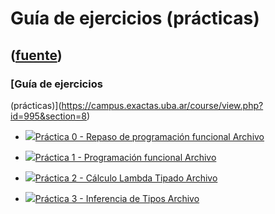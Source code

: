 # Guía de ejercicios (prácticas)
([fuente](https://campus.exactas.uba.ar/course/view.php?id=995&section=8))
---
### [Guía de ejercicios
(prácticas)](https://campus.exactas.uba.ar/course/view.php?id=995&section=8)

  - [![ ](https://campus.exactas.uba.ar/theme/image.php/aardvark/core/1524598950/f/pdf-24)Práctica 0 - Repaso de programación funcional Archivo](https://campus.exactas.uba.ar/mod/resource/view.php?id=53422)

  - [![ ](https://campus.exactas.uba.ar/theme/image.php/aardvark/core/1524598950/f/pdf-24)Práctica 1 - Programación funcional Archivo](https://campus.exactas.uba.ar/mod/resource/view.php?id=53423)

  - [![ ](https://campus.exactas.uba.ar/theme/image.php/aardvark/core/1524598950/f/pdf-24)Práctica 2 - Cálculo Lambda Tipado Archivo](https://campus.exactas.uba.ar/mod/resource/view.php?id=53424)

  - [![ ](https://campus.exactas.uba.ar/theme/image.php/aardvark/core/1524598950/f/pdf-24)Práctica 3 - Inferencia de Tipos Archivo](https://campus.exactas.uba.ar/mod/resource/view.php?id=53425)


